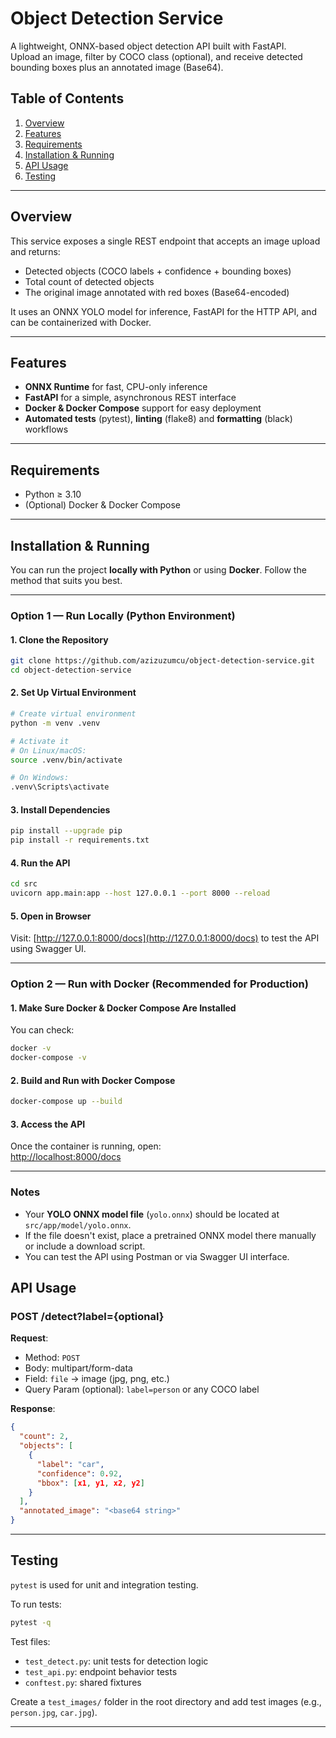# Object Detection Service

A lightweight, ONNX-based object detection API built with FastAPI.  
Upload an image, filter by COCO class (optional), and receive detected bounding boxes plus an annotated image (Base64).

## Table of Contents

1. [Overview](#overview)  
2. [Features](#features)  
3. [Requirements](#requirements)  
4. [Installation & Running](#installation--running)  
5. [API Usage](#api-usage)  
6. [Testing](#testing)  

---

## Overview

This service exposes a single REST endpoint that accepts an image upload and returns:  
- Detected objects (COCO labels + confidence + bounding boxes)  
- Total count of detected objects  
- The original image annotated with red boxes (Base64-encoded)  

It uses an ONNX YOLO model for inference, FastAPI for the HTTP API, and can be containerized with Docker.

---

## Features

- **ONNX Runtime** for fast, CPU-only inference  
- **FastAPI** for a simple, asynchronous REST interface  
- **Docker & Docker Compose** support for easy deployment  
- **Automated tests** (pytest), **linting** (flake8) and **formatting** (black) workflows  

---

## Requirements

- Python ≥ 3.10  
- (Optional) Docker & Docker Compose  

---

## Installation & Running

You can run the project **locally with Python** or using **Docker**. Follow the method that suits you best.

---

### Option 1 — Run Locally (Python Environment)

#### 1. Clone the Repository

```bash
git clone https://github.com/azizuzumcu/object-detection-service.git
cd object-detection-service
```

#### 2. Set Up Virtual Environment

```bash
# Create virtual environment
python -m venv .venv

# Activate it
# On Linux/macOS:
source .venv/bin/activate

# On Windows:
.venv\Scripts\activate
```

#### 3. Install Dependencies

```bash
pip install --upgrade pip
pip install -r requirements.txt
```

#### 4. Run the API

```bash
cd src
uvicorn app.main:app --host 127.0.0.1 --port 8000 --reload
```

#### 5. Open in Browser

Visit: [http://127.0.0.1:8000/docs](http://127.0.0.1:8000/docs) to test the API using Swagger UI.

---

### Option 2 — Run with Docker (Recommended for Production)

#### 1. Make Sure Docker & Docker Compose Are Installed

You can check:

```bash
docker -v
docker-compose -v
```

#### 2. Build and Run with Docker Compose

```bash
docker-compose up --build
```

#### 3. Access the API

Once the container is running, open:  
[http://localhost:8000/docs](http://localhost:8000/docs)

---

### Notes

- Your **YOLO ONNX model file** (`yolo.onnx`) should be located at `src/app/model/yolo.onnx`.  
- If the file doesn't exist, place a pretrained ONNX model there manually or include a download script.  
- You can test the API using Postman or via Swagger UI interface.


## API Usage

### POST /detect?label={optional}

**Request**:  
- Method: `POST`  
- Body: multipart/form-data  
- Field: `file` → image (jpg, png, etc.)  
- Query Param (optional): `label=person` or any COCO label  

**Response**:

```json
{
  "count": 2,
  "objects": [
    {
      "label": "car",
      "confidence": 0.92,
      "bbox": [x1, y1, x2, y2]
    }
  ],
  "annotated_image": "<base64 string>"
}
```

---

## Testing

`pytest` is used for unit and integration testing.

To run tests:

```bash
pytest -q
```

Test files:
- `test_detect.py`: unit tests for detection logic
- `test_api.py`: endpoint behavior tests
- `conftest.py`: shared fixtures

Create a `test_images/` folder in the root directory and add test images (e.g., `person.jpg`, `car.jpg`).

---